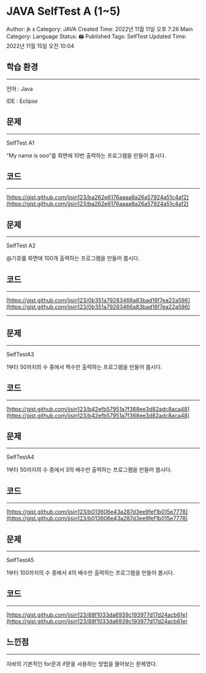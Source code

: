 # JAVA SelfTest A (1~5)

Author: jk s
Category: JAVA
Created Time: 2022년 11월 11일 오후 7:26
Main Category: Language
Status: 🖨 Published
Tags: SelfTest
Updated Time: 2022년 11월 15일 오전 10:04

## 학습 환경

---

언어 : Java 

IDE : Eclipse

## 문제

---

SelfTest A1

“My name is ooo”를 화면에 10번 출력하는 프로그램을 만들어 봅시다.

## 코드

---

[https://gist.github.com/jjsin123/ba262e6176aaaa8a26a57924a51c4af2](https://gist.github.com/jjsin123/ba262e6176aaaa8a26a57924a51c4af2)

## 문제

---

SelfTest A2

@기호를 화면에 100개 출력하는 프로그램을 만들어 봅시다.

## 코드

---

[https://gist.github.com/jjsin123/0b351a79283466a83bad16f7ea22a596](https://gist.github.com/jjsin123/0b351a79283466a83bad16f7ea22a596)

---

## 문제

---

SelfTestA3

1부터 50까지의 수 중에서 짝수만 출력하는 프로그램을 만들어 봅시다.

## 코드

---

[https://gist.github.com/jjsin123/b42efb57951a7f368ee3d82adc8aca48](https://gist.github.com/jjsin123/b42efb57951a7f368ee3d82adc8aca48)

## 문제

---

SelfTestA4

1부터 50까지의 수 중에서 3의 배수만 출력하는 프로그램을 만들어 봅시다.

## 코드

---

[https://gist.github.com/jjsin123/b013606e43a287d3ee9fef1b015e7778](https://gist.github.com/jjsin123/b013606e43a287d3ee9fef1b015e7778)

## 문제

---

SelfTestA5

1부터 100까지의 수 중에서 4의 배수만 출력하는 프로그램을 만들어 봅시다.

## 코드

---

[https://gist.github.com/jjsin123/88f1033da6939c193977d17d24acb61e](https://gist.github.com/jjsin123/88f1033da6939c193977d17d24acb61e)

## 느낀점

---

자바의 기본적인 for문과 if문을 사용하는 방법을 물어보는 문제였다.